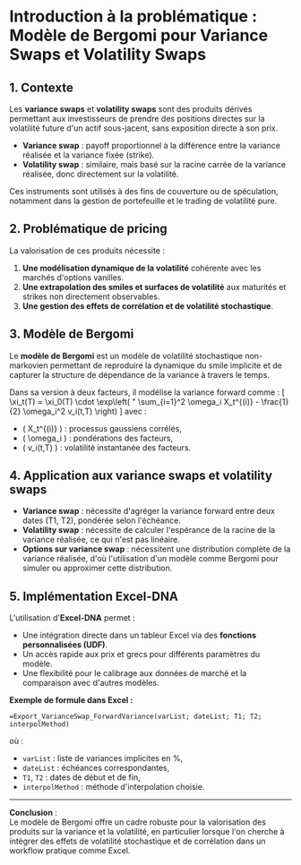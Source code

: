 
# Introduction à la problématique : Modèle de Bergomi pour Variance Swaps et Volatility Swaps

## 1. Contexte

Les **variance swaps** et **volatility swaps** sont des produits dérivés permettant aux investisseurs de
prendre des positions directes sur la volatilité future d'un actif sous-jacent, sans exposition directe à son prix.

- **Variance swap** : payoff proportionnel à la différence entre la variance réalisée et la variance fixée (strike).
- **Volatility swap** : similaire, mais basé sur la racine carrée de la variance réalisée, donc directement sur la volatilité.

Ces instruments sont utilisés à des fins de couverture ou de spéculation, notamment dans la gestion de portefeuille et le trading de volatilité pure.

## 2. Problématique de pricing

La valorisation de ces produits nécessite :
1. **Une modélisation dynamique de la volatilité** cohérente avec les marchés d'options vanilles.
2. **Une extrapolation des smiles et surfaces de volatilité** aux maturités et strikes non directement observables.
3. **Une gestion des effets de corrélation et de volatilité stochastique**.

## 3. Modèle de Bergomi

Le **modèle de Bergomi** est un modèle de volatilité stochastique non-markovien permettant de reproduire
la dynamique du smile implicite et de capturer la structure de dépendance de la variance à travers le temps.

Dans sa version à deux facteurs, il modélise la variance forward comme :
\[
\xi_t(T) = \xi_0(T) \cdot \exp\left( 
"
\sum_{i=1}^2 \omega_i X_t^{(i)} - \frac{1}{2} \omega_i^2 v_i(t,T) \right)
\]
avec :
- \( X_t^{(i)} \) : processus gaussiens corrélés,
- \( \omega_i \) : pondérations des facteurs,
- \( v_i(t,T) \) : volatilité instantanée des facteurs.

## 4. Application aux variance swaps et volatility swaps

- **Variance swap** : nécessite d'agréger la variance forward entre deux dates (T1, T2), pondérée selon l'échéance.
- **Volatility swap** : nécessite de calculer l'espérance de la racine de la variance réalisée, ce qui n'est pas linéaire.
- **Options sur variance swap** : nécessitent une distribution complète de la variance réalisée, d'où l'utilisation
d'un modèle comme Bergomi pour simuler ou approximer cette distribution.

## 5. Implémentation Excel-DNA

L'utilisation d'**Excel-DNA** permet :
- Une intégration directe dans un tableur Excel via des **fonctions personnalisées (UDF)**.
- Un accès rapide aux prix et grecs pour différents paramètres du modèle.
- Une flexibilité pour le calibrage aux données de marché et la comparaison avec d'autres modèles.

**Exemple de formule dans Excel :**
```
=Export_VarianceSwap_ForwardVariance(varList; dateList; T1; T2; interpolMethod)
```
où :
- `varList` : liste de variances implicites en %,
- `dateList` : échéances correspondantes,
- `T1`, `T2` : dates de début et de fin,
- `interpolMethod` : méthode d'interpolation choisie.

---

**Conclusion** :  
Le modèle de Bergomi offre un cadre robuste pour la valorisation des produits sur la variance et la volatilité,
en particulier lorsque l'on cherche à intégrer des effets de volatilité stochastique et de corrélation dans un
workflow pratique comme Excel.
